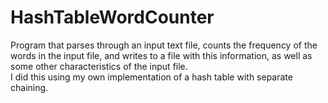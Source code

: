 # HashTableWordCounter
Program that parses through an input text file, counts the frequency of the words in the input file, and writes to a file with this information, as well as some other characteristics of the input file.
\
I did this using my own implementation of a hash table with separate chaining.
